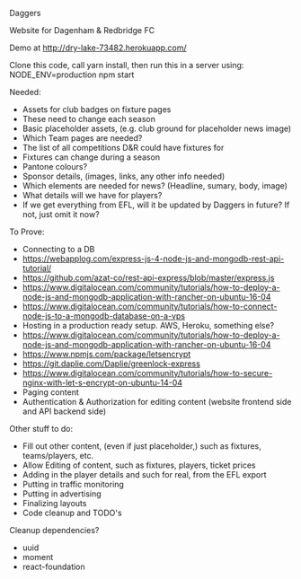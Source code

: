 Daggers

Website for Dagenham & Redbridge FC

Demo at http://dry-lake-73482.herokuapp.com/

Clone this code, call yarn install, then run this in a server using:
  NODE_ENV=production npm start

Needed:
* Assets for club badges on fixture pages
 * These need to change each season
* Basic placeholder assets, (e.g. club ground for placeholder news image)
* Which Team pages are needed?
* The list of all competitions D&R could have fixtures for
 * Fixtures can change during a season
* Pantone colours?
* Sponsor details, (images, links, any other info needed)
* Which elements are needed for news? (Headline, sumary, body, image)
* What details will we have for players?
 * If we get everything from EFL, will it be updated by Daggers in future? If not, just omit it now?

To Prove:
* Connecting to a DB
 * https://webapplog.com/express-js-4-node-js-and-mongodb-rest-api-tutorial/
 * https://github.com/azat-co/rest-api-express/blob/master/express.js
 * https://www.digitalocean.com/community/tutorials/how-to-deploy-a-node-js-and-mongodb-application-with-rancher-on-ubuntu-16-04
 * https://www.digitalocean.com/community/tutorials/how-to-connect-node-js-to-a-mongodb-database-on-a-vps
* Hosting in a production ready setup. AWS, Heroku, something else?
 * https://www.digitalocean.com/community/tutorials/how-to-deploy-a-node-js-and-mongodb-application-with-rancher-on-ubuntu-16-04
  * https://www.npmjs.com/package/letsencrypt
  * https://git.daplie.com/Daplie/greenlock-express
  * https://www.digitalocean.com/community/tutorials/how-to-secure-nginx-with-let-s-encrypt-on-ubuntu-14-04
* Paging content
* Authentication & Authorization for editing content (website frontend side and API backend side)

Other stuff to do:
* Fill out other content, (even if just placeholder,) such as fixtures, teams/players, etc.
* Allow Editing of content, such as fixtures, players, ticket prices
* Adding in the player details and such for real, from the EFL export
* Putting in traffic monitoring
* Putting in advertising
* Finalizing layouts
* Code cleanup and TODO's

Cleanup dependencies?
* uuid
* moment
* react-foundation
